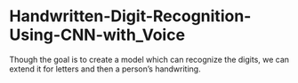 # Handwritten-Digit-Recognition-Using-CNN-with_Voice
Though the goal is to create a model which can recognize the digits, we can extend it for letters and then a person’s handwriting. 
